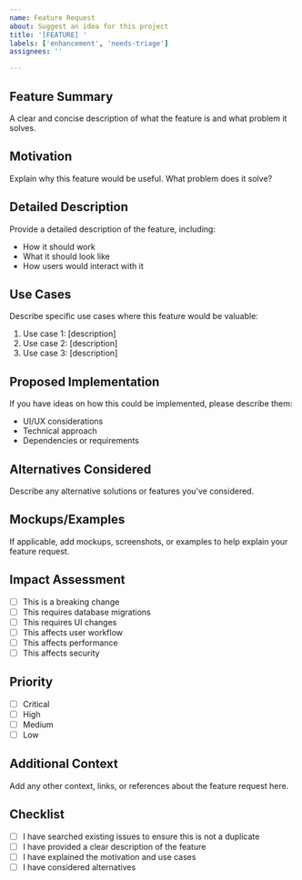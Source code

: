 ```yaml
---
name: Feature Request
about: Suggest an idea for this project
title: '[FEATURE] '
labels: ['enhancement', 'needs-triage']
assignees: ''

---
```


## Feature Summary
A clear and concise description of what the feature is and what problem it solves.

## Motivation
Explain why this feature would be useful. What problem does it solve?

## Detailed Description
Provide a detailed description of the feature, including:
- How it should work
- What it should look like
- How users would interact with it

## Use Cases
Describe specific use cases where this feature would be valuable:
1. Use case 1: [description]
2. Use case 2: [description]
3. Use case 3: [description]

## Proposed Implementation
If you have ideas on how this could be implemented, please describe them:
- UI/UX considerations
- Technical approach
- Dependencies or requirements

## Alternatives Considered
Describe any alternative solutions or features you've considered.

## Mockups/Examples
If applicable, add mockups, screenshots, or examples to help explain your feature request.

## Impact Assessment
- [ ] This is a breaking change
- [ ] This requires database migrations
- [ ] This requires UI changes
- [ ] This affects user workflow
- [ ] This affects performance
- [ ] This affects security

## Priority
- [ ] Critical
- [ ] High
- [ ] Medium
- [ ] Low

## Additional Context
Add any other context, links, or references about the feature request here.

## Checklist
- [ ] I have searched existing issues to ensure this is not a duplicate
- [ ] I have provided a clear description of the feature
- [ ] I have explained the motivation and use cases
- [ ] I have considered alternatives